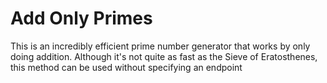 # Add Only Primes

This is an incredibly efficient prime number generator that works by only doing addition. Although it's not quite as fast as the Sieve of Eratosthenes, this method can be used without specifying an endpoint
